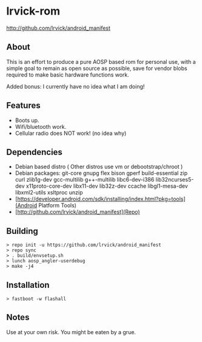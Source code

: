 # lrvick-rom #

<http://github.com/lrvick/android_manifest>

## About ##

This is an effort to produce a pure AOSP based rom for personal use, with a
simple goal to remain as open source as possible, save for vendor blobs
required to make basic hardware functions work.

Added bonus: I currently have no idea what I am doing!

## Features ##

  * Boots up. 
  * Wifi/bluetooth work.
  * Cellular radio does NOT work! (no idea why)

## Dependencies ##

 * Debian based distro ( Other distros use vm or debootstrap/chroot )
 * Debian packages:
			git-core gnupg flex bison gperf build-essential
  		zip curl zlib1g-dev gcc-multilib g++-multilib libc6-dev-i386
  		lib32ncurses5-dev x11proto-core-dev libx11-dev lib32z-dev ccache
  		libgl1-mesa-dev libxml2-utils xsltproc unzip
 * [https://developer.android.com/sdk/installing/index.html?pkg=tools](Android Platform Tools)
 * [http://github.com/lrvick/android_manifest](Repo)

## Building ##

```
> repo init -u https://github.com/lrvick/android_manifest
> repo sync
> . build/envsetup.sh
> lunch aosp_angler-userdebug
> make -j4
```
## Installation ##

```
> fastboot -w flashall
```

## Notes ##

Use at your own risk. You might be eaten by a grue.
